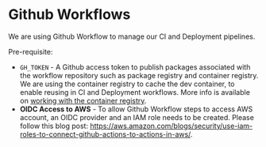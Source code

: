 # Github Workflows

We are using Github Workflow to manage our CI and Deployment pipelines.

Pre-requisite:

* `GH_TOKEN` - A Github access token to publish packages associated with the workflow repository such as package registry and container registry. We are using the container registry to cache the dev container, to enable reusing in CI and Deployment workflows. More info is available on [working with the container registry](https://docs.github.com/en/packages/working-with-a-github-packages-registry/working-with-the-container-registry).
* **OIDC Access to AWS** - To allow Github Workflow steps to access AWS account, an OIDC provider and an IAM role needs to be created.
Please follow this blog post: https://aws.amazon.com/blogs/security/use-iam-roles-to-connect-github-actions-to-actions-in-aws/.